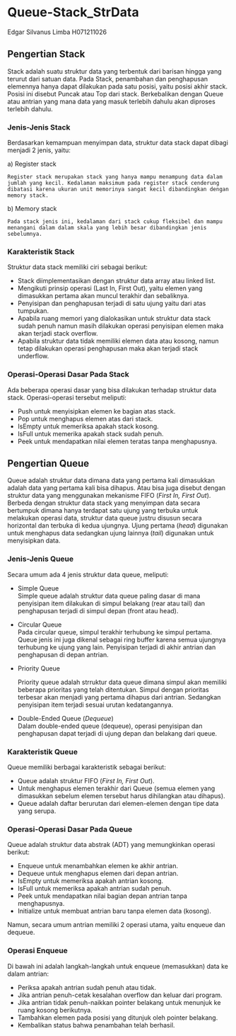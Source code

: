 # Queue-Stack_StrData
Edgar Silvanus Limba H071211026

<h2>Pengertian Stack</h2>

Stack adalah suatu struktur data yang terbentuk dari barisan hingga yang terurut dari satuan data. Pada Stack, penambahan dan penghapusan elemennya hanya dapat dilakukan pada satu posisi, yaitu posisi akhir stack. Posisi ini disebut Puncak atau Top dari stack. Berkebalikan dengan Queue atau antrian yang mana data yang masuk terlebih dahulu akan diproses terlebih dahulu.

<h3>Jenis-Jenis Stack</h3>

Berdasarkan kemampuan menyimpan data, struktur data stack dapat dibagi menjadi 2 jenis, yaitu: 

a)	Register stack

	Register stack merupakan stack yang hanya mampu menampung data dalam jumlah yang kecil. Kedalaman maksimum pada register stack cenderung dibatasi karena ukuran unit memorinya sangat kecil dibandingkan dengan memory stack. 


b)	Memory stack

	Pada stack jenis ini, kedalaman dari stack cukup fleksibel dan mampu menangani dalam dalam skala yang lebih besar dibandingkan jenis sebelumnya. 


<h3>Karakteristik Stack</h3>

Struktur data stack memiliki ciri sebagai berikut: <br>
- Stack diimplementasikan dengan struktur data array atau linked list. 
- Mengikuti prinsip operasi (Last In, First Out), yaitu elemen yang dimasukkan pertama akan muncul terakhir dan sebaliknya. 
- Penyisipan dan penghapusan terjadi di satu ujung yaitu dari atas tumpukan. 
- Apabila ruang memori yang dialokasikan untuk struktur data stack sudah penuh namun masih dilakukan operasi penyisipan elemen maka akan terjadi stack overflow. 
- Apabila struktur data tidak memiliki elemen data atau kosong, namun tetap dilakukan operasi penghapusan maka akan terjadi stack underflow.


<h3>Operasi-Operasi Dasar Pada Stack</h3>

Ada beberapa operasi dasar yang bisa dilakukan terhadap struktur data stack. Operasi-operasi tersebut meliputi: <br>
- Push untuk menyisipkan elemen ke bagian atas stack.
- Pop untuk menghapus elemen atas dari stack.
- IsEmpty untuk memeriksa apakah stack kosong.
- IsFull untuk memerika apakah stack sudah penuh.
- Peek untuk mendapatkan nilai elemen teratas tanpa menghapusnya.



<h2>Pengertian Queue</h2>

Queue adalah struktur data dimana data yang pertama kali dimasukkan adalah data yang pertama kali bisa dihapus. Atau bisa juga disebut dengan struktur data yang menggunakan mekanisme FIFO (<i>First In, First Out</i>). Berbeda dengan struktur data stack yang menyimpan data secara bertumpuk dimana hanya terdapat satu ujung yang terbuka untuk melakukan operasi data, struktur data queue justru disusun secara horizontal dan terbuka di kedua ujungnya. Ujung pertama (<i>head</i>) digunakan untuk menghapus data sedangkan ujung lainnya (<i>tail</i>) digunakan untuk menyisipkan data.

<h3>Jenis-Jenis Queue</h3>

Secara umum ada 4 jenis struktur data queue, meliputi: <br>

- Simple Queue <br>
	Simple queue adalah struktur data queue paling dasar di mana penyisipan item dilakukan di simpul belakang (rear atau tail) dan penghapusan terjadi di simpul depan (front atau head).

- Circular Queue <br>
	Pada circular queue, simpul terakhir terhubung ke simpul pertama. Queue jenis ini juga dikenal sebagai ring buffer karena semua ujungnya terhubung ke ujung yang lain. Penyisipan terjadi di akhir antrian dan penghapusan di depan antrian.

- Priority Queue <br>

	Priority queue adalah strruktur data queue dimana simpul akan memiliki beberapa prioritas yang telah ditentukan. Simpul dengan prioritas terbesar akan menjadi yang pertama dihapus dari antrian. Sedangkan penyisipan item terjadi sesuai urutan kedatangannya.

- Double-Ended Queue (<i>Dequeue</i>) <br>
	Dalam double-ended queue (dequeue), operasi penyisipan dan penghapusan dapat terjadi di ujung depan dan belakang dari queue.



<h3>Karakteristik Queue</h3> 

Queue memiliki berbagai karakteristik sebagai berikut: <br>

- Queue adalah struktur FIFO (<i>First In, First Out</i>).
- Untuk menghapus elemen terakhir dari Queue (semua elemen yang dimasukkan sebelum elemen tersebut harus dihilangkan atau dihapus). 
- Queue adalah daftar berurutan dari elemen-elemen dengan tipe data yang serupa.


<h3>Operasi-Operasi Dasar Pada Queue</h3>

Queue adalah struktur data abstrak (ADT) yang memungkinkan operasi berikut: <br>
- Enqueue untuk menambahkan elemen ke akhir antrian.
- Dequeue untuk menghapus elemen dari depan antrian.
- IsEmpty untuk memeriksa apakah antrian kosong.
- IsFull untuk memeriksa apakah antrian sudah penuh.
- Peek untuk mendapatkan nilai bagian depan antrian tanpa menghapusnya.
- Initialize untuk membuat antrian baru tanpa elemen data (kosong).

Namun, secara umum antrian memiliki 2 operasi utama, yaitu enqueue dan dequeue. 


<h3>Operasi Enqueue</h3> 

Di bawah ini adalah langkah-langkah untuk enqueue (memasukkan) data ke dalam antrian: <br>
- Periksa apakah antrian sudah penuh atau tidak. 
- Jika antrian penuh-cetak kesalahan overflow dan keluar dari program. 
- Jika antrian tidak penuh-naikkan pointer belakang untuk menunjuk ke ruang kosong berikutnya. 
- Tambahkan elemen pada posisi yang ditunjuk oleh pointer belakang. 
- Kembalikan status bahwa penambahan telah berhasil.
